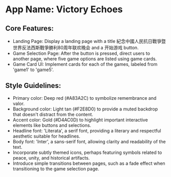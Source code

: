 # **App Name**: Victory Echoes

## Core Features:

- Landing Page: Display a landing page with a title 紀念中國人民抗日戰爭暨世界反法西斯戰爭勝利80周年联欢晚会 and a 开始游戏 button.
- Game Selection Page: After the button is pressed, direct users to another page, where five game options are listed using game cards.
- Game Card UI: Implement cards for each of the games, labeled from 'game1' to 'game5'.

## Style Guidelines:

- Primary color: Deep red (#A83A2C) to symbolize remembrance and valor.
- Background color: Light tan (#F2E8D0) to provide a muted backdrop that doesn't distract from the content.
- Accent color: Gold (#D4AC0D) to highlight important interactive elements like buttons and selections.
- Headline font: 'Literata', a serif font, providing a literary and respectful aesthetic suitable for headlines.
- Body font: 'Inter', a sans-serif font, allowing clarity and readability of the text.
- Incorporate subtly themed icons, perhaps featuring symbols related to peace, unity, and historical artifacts.
- Introduce simple transitions between pages, such as a fade effect when transitioning to the game selection page.